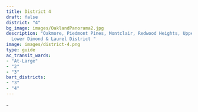```yaml
---
title: District 4
draft: false
district: "4"
bg_image: images/OaklandPanorama2.jpg
description: "Oakmore, Piedmont Pines, Montclair, Redwood Heights, Upper and
  Lower Dimond & Laurel District "
image: images/district-4.png
type: guide
ac_transit_wards:
- "At-Large"
- "2"
- "3"
bart_districts:
- "3"
- "4"
---
```

\-